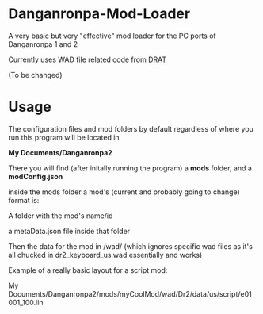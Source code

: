 # Danganronpa-Mod-Loader
A very basic but very "effective" mod loader for the PC ports of Danganronpa 1 and 2

Currently uses WAD file related code from [DRAT](https://github.com/Liquid-S/Danganronpa-Another-Tool)

(To be changed)
# Usage
The configuration files and mod folders by default regardless of where you run this program will be located in 

**My Documents/Danganronpa2**

There you will find (after initally running the program) a **mods** folder, and a **modConfig.json**

inside the mods folder a mod's (current and probably going to change) format is:

A folder with the mod's name/id

a metaData.json file inside that folder

Then the data for the mod in /wad/ (which ignores specific wad files as it's all chucked in dr2_keyboard_us.wad essentially and works)

Example of a really basic layout for a script mod:

My Documents/Danganronpa2/mods/myCoolMod/wad/Dr2/data/us/script/e01_001_100.lin
